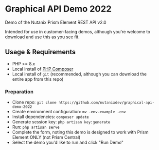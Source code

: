 # Graphical API Demo 2022

Demo of the Nutanix Prism Element REST API v2.0

Intended for use in customer-facing demos, although you're welcome to download and use this as you see fit.

## Usage & Requirements

- PHP >= 8.x
- Local install of [PHP Composer](https://getcomposer.org/)
- Local install of `git` (recommended, although you can download the entire app from this repo)

### Preparation

- Clone repo: `git clone https://github.com/nutanixdev/graphical-api-demo-2022`
- Create environment configuration: `mv .env.example .env`
- Install dependencies: `composer update`
- Generate session key: `php artisan key:generate`
- Run: `php artisan serve`
- Complete the form, noting this demo is designed to work with Prism Element ONLY (not Prism Central)
- Select the demo you'd like to run and click "Run Demo"

